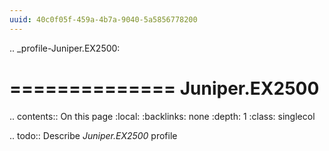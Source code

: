 ```yaml
---
uuid: 40c0f05f-459a-4b7a-9040-5a5856778200
---
```

.. _profile-Juniper.EX2500:

==============
Juniper.EX2500
==============

.. contents:: On this page
    :local:
    :backlinks: none
    :depth: 1
    :class: singlecol

.. todo::
    Describe *Juniper.EX2500* profile


